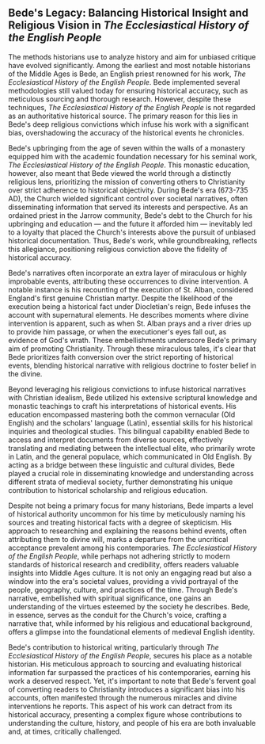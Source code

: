 ## Bede's Legacy: Balancing Historical Insight and Religious Vision in _The Ecclesiastical History of the English People_

The methods historians use to analyze history and aim for unbiased critique have evolved significantly. Among the earliest and most notable historians of the Middle Ages is Bede, an English priest renowned for his work, _The Ecclesiastical History of the English People_. Bede implemented several methodologies still valued today for ensuring historical accuracy, such as meticulous sourcing and thorough research. However, despite these techniques, *The Ecclesiastical History of the English People* is not regarded as an authoritative historical source. The primary reason for this lies in Bede's deep religious convictions which infuse his work with a significant bias, overshadowing the accuracy of the historical events he chronicles.

Bede's upbringing from the age of seven within the walls of a monastery equipped him with the academic foundation necessary for his seminal work, *The Ecclesiastical History of the English People*. This monastic education, however, also meant that Bede viewed the world through a distinctly religious lens, prioritizing the mission of converting others to Christianity over strict adherence to historical objectivity. During Bede's era (673-735 AD), the Church wielded significant control over societal narratives, often disseminating information that served its interests and perspective. As an ordained priest in the Jarrow community, Bede's debt to the Church for his upbringing and education — and the future it afforded him — inevitably led to a loyalty that placed the Church's interests above the pursuit of unbiased historical documentation. Thus, Bede's work, while groundbreaking, reflects this allegiance, positioning religious conviction above the fidelity of historical accuracy.

Bede's narratives often incorporate an extra layer of miraculous or highly improbable events, attributing these occurrences to divine intervention. A notable instance is his recounting of the execution of St. Alban, considered England's first genuine Christian martyr. Despite the likelihood of the execution being a historical fact under Diocletian's reign, Bede infuses the account with supernatural elements. He describes moments where divine intervention is apparent, such as when St. Alban prays and a river dries up to provide him passage, or when the executioner's eyes fall out, as evidence of God's wrath. These embellishments underscore Bede's primary aim of promoting Christianity. Through these miraculous tales, it's clear that Bede prioritizes faith conversion over the strict reporting of historical events, blending historical narrative with religious doctrine to foster belief in the divine.

Beyond leveraging his religious convictions to infuse historical narratives with Christian idealism, Bede utilized his extensive scriptural knowledge and monastic teachings to craft his interpretations of historical events. His education encompassed mastering both the common vernacular (Old English) and the scholars' language (Latin), essential skills for his historical inquiries and theological studies. This bilingual capability enabled Bede to access and interpret documents from diverse sources, effectively translating and mediating between the intellectual elite, who primarily wrote in Latin, and the general populace, which communicated in Old English. By acting as a bridge between these linguistic and cultural divides, Bede played a crucial role in disseminating knowledge and understanding across different strata of medieval society, further demonstrating his unique contribution to historical scholarship and religious education.

Despite not being a primary focus for many historians, Bede imparts a level of historical authority uncommon for his time by meticulously naming his sources and treating historical facts with a degree of skepticism. His approach to researching and explaining the reasons behind events, often attributing them to divine will, marks a departure from the uncritical acceptance prevalent among his contemporaries. *The Ecclesiastical History of the English People*, while perhaps not adhering strictly to modern standards of historical research and credibility, offers readers valuable insights into Middle Ages culture. It is not only an engaging read but also a window into the era's societal values, providing a vivid portrayal of the people, geography, culture, and practices of the time. Through Bede's narrative, embellished with spiritual significance, one gains an understanding of the virtues esteemed by the society he describes. Bede, in essence, serves as the conduit for the Church's voice, crafting a narrative that, while informed by his religious and educational background, offers a glimpse into the foundational elements of medieval English identity.

Bede's contribution to historical writing, particularly through *The Ecclesiastical History of the English People*, secures his place as a notable historian. His meticulous approach to sourcing and evaluating historical information far surpassed the practices of his contemporaries, earning his work a deserved respect. Yet, it's important to note that Bede's fervent goal of converting readers to Christianity introduces a significant bias into his accounts, often manifested through the numerous miracles and divine interventions he reports. This aspect of his work can detract from its historical accuracy, presenting a complex figure whose contributions to understanding the culture, history, and people of his era are both invaluable and, at times, critically challenged.
